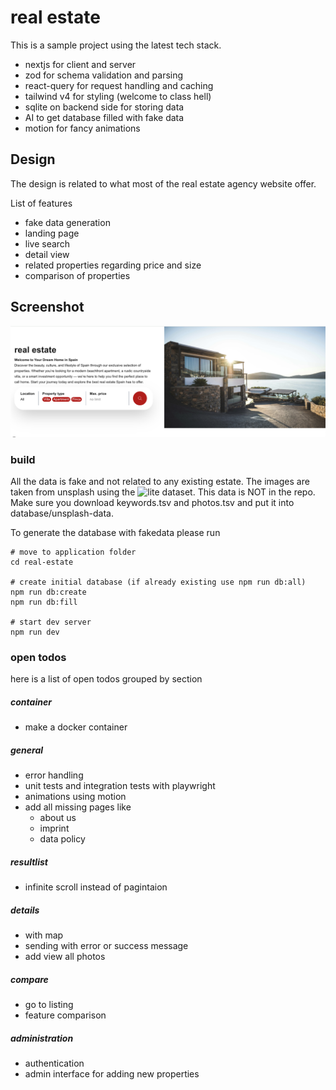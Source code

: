 # real estate

This is a sample project using the latest tech stack.

- nextjs for client and server
- zod for schema validation and parsing
- react-query for request handling and caching
- tailwind v4 for styling (welcome to class hell)
- sqlite on backend side for storing data
- AI to get database filled with fake data
- motion for fancy animations

## Design

The design is related to what most of the real estate agency website offer.

List of features

- fake data generation
- landing page
- live search
- detail view
- related properties regarding price and size
- comparison of properties

## Screenshot

![alt text](screens/overview.png)

### build

All the data is fake and not related to any existing estate. The images are taken from unsplash using the ![lite dataset](https://github.com/unsplash/datasets/tree/master).
This data is NOT in the repo. Make sure you download keywords.tsv and photos.tsv and put it into database/unsplash-data.

To generate the database with fakedata please run

```
# move to application folder
cd real-estate

# create initial database (if already existing use npm run db:all)
npm run db:create
npm run db:fill

# start dev server
npm run dev
```

### open todos

here is a list of open todos grouped by section

##### container

- make a docker container

##### general

- error handling
- unit tests and integration tests with playwright
- animations using motion
- add all missing pages like
  - about us
  - imprint
  - data policy

##### resultlist

- infinite scroll instead of pagintaion

##### details

- with map
- sending with error or success message
- add view all photos

##### compare

- go to listing
- feature comparison

##### administration

- authentication
- admin interface for adding new properties

